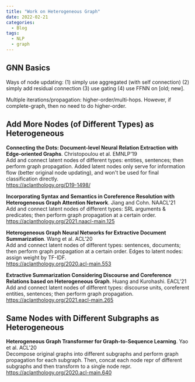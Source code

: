 ```yaml
---
title: "Work on Heterogeneous Graph"
date: 2022-02-21
categories:
  - Blog
tags:
  - NLP
  - graph
---
```


## GNN Basics

Ways of node updating: (1) simply use aggregated (with self connection) (2) simply add residual connection (3) use
gating (4) use FFNN on [old; new].

Multiple iterations/propagation: higher-order/multi-hops. However, if complete-graph, then no need to do higher-order.

## Add More Nodes (of Different Types) as Heterogeneous

**Connecting the Dots: Document-level Neural Relation Extraction with Edge-oriented Graphs**. Christopoulou et al. EMNLP'19\
Add and connect latent nodes of different types: entities, sentences; then perform graph propagation. Added latent nodes only serve for information flow (better original node updating), and won't be used for final classification directly.\
<https://aclanthology.org/D19-1498/>

**Incorporating Syntax and Semantics in Coreference Resolution with Heterogeneous Graph Attention Network**. Jiang and Cohn.
NAACL'21\
Add and connect latent nodes of different types: SRL arguments & predicates; then perform graph propagation at a certain order.\
<https://aclanthology.org/2021.naacl-main.125>

**Heterogeneous Graph Neural Networks for Extractive Document Summarization**. Wang et al. ACL'20\
Add and connect latent nodes of different types: sentences, documents; then perform graph propagation at a certain order. Edges to latent nodes: assign weight by TF-IDF.\
<https://aclanthology.org/2020.acl-main.553>

**Extractive Summarization Considering Discourse and Coreference Relations based on Heterogeneous Graph**. Huang and
Kurohashi. EACL'21\
Add and connect latent nodes of different types: discourse units, coreferent entities, sentences; then perform graph propagation.\
<https://aclanthology.org/2021.eacl-main.265>

## Same Nodes with Different Subgraphs as Heterogeneous

**Heterogeneous Graph Transformer for Graph-to-Sequence Learning**. Yao et al. ACL'20\
Decompose original graphs into different subgraphs and perform graph propagation for each subgraph. Then, concat each node repr of different subgraphs and then transform to a single node repr.\
<https://aclanthology.org/2020.acl-main.640>
